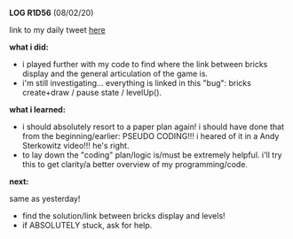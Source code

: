 **LOG R1D56** (08/02/20)

link to my daily tweet [here](https://twitter.com/Nightcoder2/status/1226047327342862337)

**what i did:**

- i played further with my code to find where the link between bricks display and the general articulation of the game is.
- i'm still investigating... everything is linked in this "bug": bricks create+draw / pause state / levelUp().

**what i learned:**

- i should absolutely resort to a paper plan again! i should have done that from the beginning/earlier: PSEUDO CODING!!! i heared of it in a Andy Sterkowitz video!!! he's right.
- to lay down the "coding" plan/logic is/must be extremely helpful. i'll try this to get clarity/a better overview of my programming/code.


**next:**

same as yesterday! 
- find the solution/link between bricks display and levels! 
- if ABSOLUTELY stuck, ask for help.
